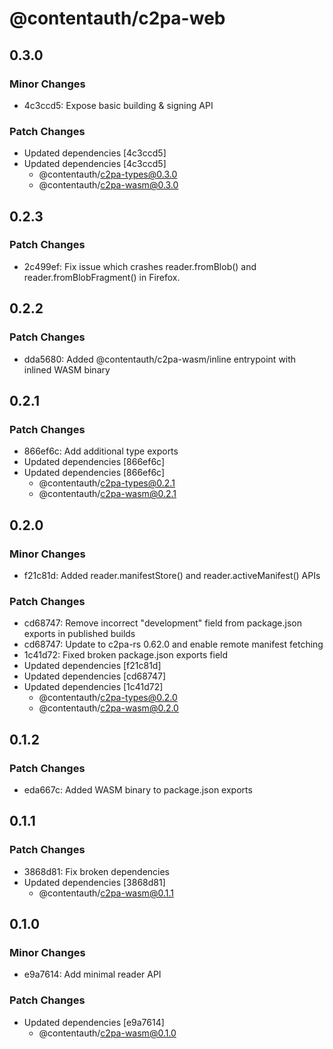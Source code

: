 # @contentauth/c2pa-web

## 0.3.0

### Minor Changes

- 4c3ccd5: Expose basic building & signing API

### Patch Changes

- Updated dependencies [4c3ccd5]
- Updated dependencies [4c3ccd5]
  - @contentauth/c2pa-types@0.3.0
  - @contentauth/c2pa-wasm@0.3.0

## 0.2.3

### Patch Changes

- 2c499ef: Fix issue which crashes reader.fromBlob() and reader.fromBlobFragment() in Firefox.

## 0.2.2

### Patch Changes

- dda5680: Added @contentauth/c2pa-wasm/inline entrypoint with inlined WASM binary

## 0.2.1

### Patch Changes

- 866ef6c: Add additional type exports
- Updated dependencies [866ef6c]
- Updated dependencies [866ef6c]
  - @contentauth/c2pa-types@0.2.1
  - @contentauth/c2pa-wasm@0.2.1

## 0.2.0

### Minor Changes

- f21c81d: Added reader.manifestStore() and reader.activeManifest() APIs

### Patch Changes

- cd68747: Remove incorrect "development" field from package.json exports in published builds
- cd68747: Update to c2pa-rs 0.62.0 and enable remote manifest fetching
- 1c41d72: Fixed broken package.json exports field
- Updated dependencies [f21c81d]
- Updated dependencies [cd68747]
- Updated dependencies [1c41d72]
  - @contentauth/c2pa-types@0.2.0
  - @contentauth/c2pa-wasm@0.2.0

## 0.1.2

### Patch Changes

- eda667c: Added WASM binary to package.json exports

## 0.1.1

### Patch Changes

- 3868d81: Fix broken dependencies
- Updated dependencies [3868d81]
  - @contentauth/c2pa-wasm@0.1.1

## 0.1.0

### Minor Changes

- e9a7614: Add minimal reader API

### Patch Changes

- Updated dependencies [e9a7614]
  - @contentauth/c2pa-wasm@0.1.0
